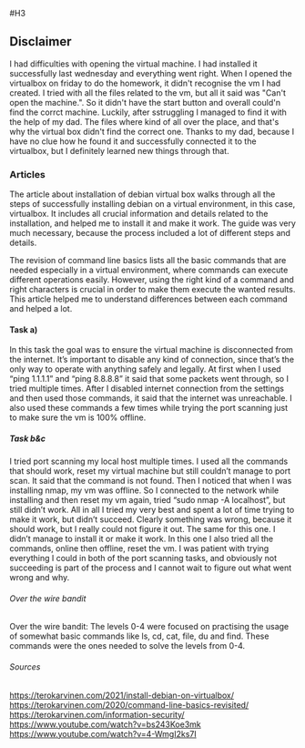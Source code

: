 #H3

## Disclaimer

I had difficulties with opening the virtual machine. I had installed it successfully last wednesday and everything went right. When I opened the virtualbox on friday to do the homework, it didn't recognise the vm I had created. I tried with all the files related to the vm, but all it said was "Can't open the machine.". So it didn't have the start button and overall could'n find the corrct machine. Luckily, after sstruggling I managed to find it with the help of my dad. The files where kind of all over the place, and that's why the virtual box didn't find the correct one. Thanks to my dad, because I have no clue how he found it and successfully connected it to the virtualbox, but I definitely learned new things through that. 

### Articles

The article about installation of debian virtual box walks through all the steps of successfully installing debian on a virtual environment, in this case, virtualbox. It includes all crucial information and details related to the installation, and helped me to install it and make it work. The guide was very much necessary, because the process included a lot of different steps and details. 

The revision of command line basics lists all the basic commands that are needed especially in a virtual environment, where commands can execute different operations easily. However, using the right kind of a command and right characters is crucial in order to make them execute the wanted results. This article helped me to understand differences between each command and helped a lot.

#### Task a)

In this task the goal was to ensure the virtual machine is disconnected from the internet. It’s important to disable any kind of connection, since that’s the only way to operate with anything safely and legally. At first when I used “ping 1.1.1.1” and “ping 8.8.8.8” it said that some packets went through, so I tried multiple times. After I disabled internet connection from the settings and then used those commands, it said that the internet was unreachable. 
I also used these commands a few times while trying the port scanning just to make sure the vm is 100% offline.

##### Task b&c

I tried port scanning my local host multiple times. I used all the commands that should work, reset my virtual machine but still couldn’t manage to port scan. It said that the command is not found. Then I noticed that when I was installing nmap, my vm was offline. So I connected to the network while installing and then reset my vm again, tried “sudo nmap -A localhost”, but still didn’t work. All in all I tried my very best and spent a lot of time trying to make it work, but didn’t succeed. Clearly something was wrong, because it should work, but I really could not figure it out. 
The same for this one. I didn’t manage to install it or make it work. In this one I also tried all the commands, online then offline, reset the vm. I was patient with trying everything I could in both of the port scanning tasks, and obviously not succeeding is part of the process and I cannot wait to figure out what went wrong and why. 

###### Over the wire bandit
Over the wire bandit: The levels 0-4 were focused on practising the usage of somewhat basic commands like ls, cd, cat, file, du and find. These commands were the ones needed to solve the levels from 0-4. 

###### Sources
https://terokarvinen.com/2021/install-debian-on-virtualbox/
https://terokarvinen.com/2020/command-line-basics-revisited/
https://terokarvinen.com/information-security/
https://www.youtube.com/watch?v=bs243Koe3mk
https://www.youtube.com/watch?v=4-WmgI2ks7I


